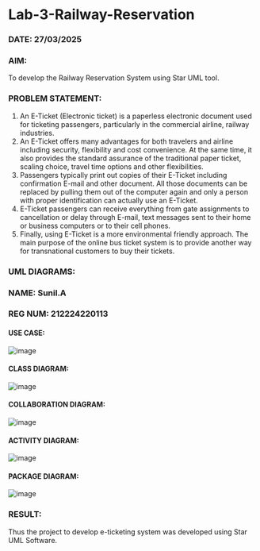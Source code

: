 # Lab-3-Railway-Reservation
### DATE: 27/03/2025
### AIM:
To develop the Railway Reservation System using Star UML tool.
### PROBLEM STATEMENT:
1. An E-Ticket (Electronic ticket) is a paperless electronic document used for ticketing
passengers, particularly in the commercial airline, railway industries.
2. An E-Ticket offers many advantages for both travelers and airline including security,
flexibility and cost convenience. At the same time, it also provides the standard assurance of
the traditional paper ticket, scaling choice, travel time options and other flexibilities.
3. Passengers typically print out copies of their E-Ticket including confirmation E-mail
and other document. All those documents can be replaced by pulling them out of the computer
again and only a person with proper identification can actually use an E-Ticket.
4. E-Ticket passengers can receive everything from gate assignments to cancellation or
delay through E-mail, text messages sent to their home or business computers or to their cell
phones.
5. Finally, using E-Ticket is a more environmental friendly approach. The main purpose
of the online bus ticket system is to provide another way for transnational customers to buy
their tickets.
### UML DIAGRAMS:
### NAME: Sunil.A
### REG NUM: 212224220113
#### USE CASE:
![image](https://github.com/user-attachments/assets/8f822e29-563e-4258-8a09-0b0b41cbd7e5)

#### CLASS DIAGRAM:
![image](https://github.com/user-attachments/assets/53bcbd67-a562-4fd6-8d65-4393557ee105)

#### COLLABORATION DIAGRAM:
![image](https://github.com/user-attachments/assets/770ddaee-60ba-4880-bd5a-b1b3f08f9666)

#### ACTIVITY DIAGRAM:
![image](https://github.com/user-attachments/assets/fda62a8c-b078-459e-b0c8-dfdf1ae9fdf2)

#### PACKAGE DIAGRAM:
![image](https://github.com/user-attachments/assets/ac0dab85-b69f-479e-8c96-b7e75ce5119a)


### RESULT:
Thus the project to develop e-ticketing system was developed using Star UML Software.
